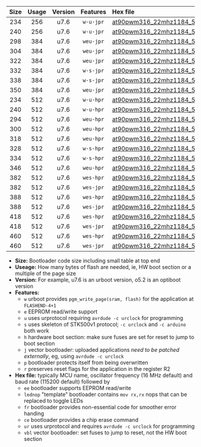 |Size|Usage|Version|Features|Hex file|
|:-:|:-:|:-:|:-:|:--|
|234|256|u7.6|`w-u-jpr`|[at90pwm316_22mhz1184_57600bps_ur_vbl.hex](https://raw.githubusercontent.com/stefanrueger/urboot/main/at90pwm316_22mhz1184_57600bps_ur_vbl.hex)|
|240|256|u7.6|`w-u-jpr`|[at90pwm316_22mhz1184_57600bps_lednop_ur_vbl.hex](https://raw.githubusercontent.com/stefanrueger/urboot/main/at90pwm316_22mhz1184_57600bps_lednop_ur_vbl.hex)|
|298|384|u7.6|`weu-jpr`|[at90pwm316_22mhz1184_57600bps_ee_ur_vbl.hex](https://raw.githubusercontent.com/stefanrueger/urboot/main/at90pwm316_22mhz1184_57600bps_ee_ur_vbl.hex)|
|304|384|u7.6|`weu-jpr`|[at90pwm316_22mhz1184_57600bps_ee_lednop_ur_vbl.hex](https://raw.githubusercontent.com/stefanrueger/urboot/main/at90pwm316_22mhz1184_57600bps_ee_lednop_ur_vbl.hex)|
|322|384|u7.6|`weu-jpr`|[at90pwm316_22mhz1184_57600bps_ee_lednop_fr_ur_vbl.hex](https://raw.githubusercontent.com/stefanrueger/urboot/main/at90pwm316_22mhz1184_57600bps_ee_lednop_fr_ur_vbl.hex)|
|332|384|u7.6|`w-s-jpr`|[at90pwm316_22mhz1184_57600bps_vbl.hex](https://raw.githubusercontent.com/stefanrueger/urboot/main/at90pwm316_22mhz1184_57600bps_vbl.hex)|
|338|384|u7.6|`w-s-jpr`|[at90pwm316_22mhz1184_57600bps_lednop_vbl.hex](https://raw.githubusercontent.com/stefanrueger/urboot/main/at90pwm316_22mhz1184_57600bps_lednop_vbl.hex)|
|350|384|u7.6|`weu-jpr`|[at90pwm316_22mhz1184_57600bps_ee_lednop_fr_ce_ur_vbl.hex](https://raw.githubusercontent.com/stefanrueger/urboot/main/at90pwm316_22mhz1184_57600bps_ee_lednop_fr_ce_ur_vbl.hex)|
|234|512|u7.6|`w-u-hpr`|[at90pwm316_22mhz1184_57600bps_ur.hex](https://raw.githubusercontent.com/stefanrueger/urboot/main/at90pwm316_22mhz1184_57600bps_ur.hex)|
|240|512|u7.6|`w-u-hpr`|[at90pwm316_22mhz1184_57600bps_lednop_ur.hex](https://raw.githubusercontent.com/stefanrueger/urboot/main/at90pwm316_22mhz1184_57600bps_lednop_ur.hex)|
|294|512|u7.6|`weu-hpr`|[at90pwm316_22mhz1184_57600bps_ee_ur.hex](https://raw.githubusercontent.com/stefanrueger/urboot/main/at90pwm316_22mhz1184_57600bps_ee_ur.hex)|
|300|512|u7.6|`weu-hpr`|[at90pwm316_22mhz1184_57600bps_ee_lednop_ur.hex](https://raw.githubusercontent.com/stefanrueger/urboot/main/at90pwm316_22mhz1184_57600bps_ee_lednop_ur.hex)|
|318|512|u7.6|`weu-hpr`|[at90pwm316_22mhz1184_57600bps_ee_lednop_fr_ur.hex](https://raw.githubusercontent.com/stefanrueger/urboot/main/at90pwm316_22mhz1184_57600bps_ee_lednop_fr_ur.hex)|
|328|512|u7.6|`w-s-hpr`|[at90pwm316_22mhz1184_57600bps.hex](https://raw.githubusercontent.com/stefanrueger/urboot/main/at90pwm316_22mhz1184_57600bps.hex)|
|334|512|u7.6|`w-s-hpr`|[at90pwm316_22mhz1184_57600bps_lednop.hex](https://raw.githubusercontent.com/stefanrueger/urboot/main/at90pwm316_22mhz1184_57600bps_lednop.hex)|
|346|512|u7.6|`weu-hpr`|[at90pwm316_22mhz1184_57600bps_ee_lednop_fr_ce_ur.hex](https://raw.githubusercontent.com/stefanrueger/urboot/main/at90pwm316_22mhz1184_57600bps_ee_lednop_fr_ce_ur.hex)|
|382|512|u7.6|`wes-hpr`|[at90pwm316_22mhz1184_57600bps_ee.hex](https://raw.githubusercontent.com/stefanrueger/urboot/main/at90pwm316_22mhz1184_57600bps_ee.hex)|
|382|512|u7.6|`wes-jpr`|[at90pwm316_22mhz1184_57600bps_ee_vbl.hex](https://raw.githubusercontent.com/stefanrueger/urboot/main/at90pwm316_22mhz1184_57600bps_ee_vbl.hex)|
|388|512|u7.6|`wes-hpr`|[at90pwm316_22mhz1184_57600bps_ee_lednop.hex](https://raw.githubusercontent.com/stefanrueger/urboot/main/at90pwm316_22mhz1184_57600bps_ee_lednop.hex)|
|388|512|u7.6|`wes-jpr`|[at90pwm316_22mhz1184_57600bps_ee_lednop_vbl.hex](https://raw.githubusercontent.com/stefanrueger/urboot/main/at90pwm316_22mhz1184_57600bps_ee_lednop_vbl.hex)|
|418|512|u7.6|`wes-hpr`|[at90pwm316_22mhz1184_57600bps_ee_lednop_fr.hex](https://raw.githubusercontent.com/stefanrueger/urboot/main/at90pwm316_22mhz1184_57600bps_ee_lednop_fr.hex)|
|418|512|u7.6|`wes-jpr`|[at90pwm316_22mhz1184_57600bps_ee_lednop_fr_vbl.hex](https://raw.githubusercontent.com/stefanrueger/urboot/main/at90pwm316_22mhz1184_57600bps_ee_lednop_fr_vbl.hex)|
|460|512|u7.6|`wes-hpr`|[at90pwm316_22mhz1184_57600bps_ee_lednop_fr_ce.hex](https://raw.githubusercontent.com/stefanrueger/urboot/main/at90pwm316_22mhz1184_57600bps_ee_lednop_fr_ce.hex)|
|460|512|u7.6|`wes-jpr`|[at90pwm316_22mhz1184_57600bps_ee_lednop_fr_ce_vbl.hex](https://raw.githubusercontent.com/stefanrueger/urboot/main/at90pwm316_22mhz1184_57600bps_ee_lednop_fr_ce_vbl.hex)|

- **Size:** Bootloader code size including small table at top end
- **Useage:** How many bytes of flash are needed, ie, HW boot section or a multiple of the page size
- **Version:** For example, u7.6 is an urboot version, o5.2 is an optiboot version
- **Features:**
  + `w` urboot provides `pgm_write_page(sram, flash)` for the application at `FLASHEND-4+1`
  + `e` EEPROM read/write support
  + `u` uses urprotocol requiring `avrdude -c urclock` for programming
  + `s` uses skeleton of STK500v1 protocol; `-c urclock` and `-c arduino` both work
  + `h` hardware boot section: make sure fuses are set for reset to jump to boot section
  + `j` vector bootloader: uploaded applications *need to be patched externally*, eg, using `avrdude -c urclock`
  + `p` bootloader protects itself from being overwritten
  + `r` preserves reset flags for the application in the register R2
- **Hex file:** typically MCU name, oscillator frequency (16 MHz default) and baud rate (115200 default) followed by
  + `ee` bootloader supports EEPROM read/write
  + `lednop` "template" bootloader contains `mov rx,rx` nops that can be replaced to toggle LEDs
  + `fr` bootloader provides non-essential code for smoother error handing
  + `ce` bootloader provides a chip erase command
  + `ur` uses urprotocol and requires `avrdude -c urclock` for programming
  + `vbl` vector bootloader: set fuses to jump to reset, not the HW boot section
